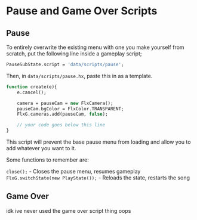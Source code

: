 # Pause and Game Over Scripts

## Pause
To entirely overwrite the existing menu with one you make yourself from scratch, put the following line inside a gameplay script;
```hx
PauseSubState.script = 'data/scripts/pause';
```

Then, in `data/scripts/pause.hx`, paste this in as a template.
```hx
function create(e){
    e.cancel();

    camera = pauseCam = new FlxCamera();
    pauseCam.bgColor = FlxColor.TRANSPARENT;
    FlxG.cameras.add(pauseCam, false);

    // your code goes below this line
}
```
This script will prevent the base pause menu from loading and allow you to add whatever you want to it.

Some functions to remember are:

`close();` - Closes the pause menu, resumes gameplay
`FlxG.switchState(new PlayState());` - Reloads the state, restarts the song

## Game Over
idk ive never used the game over script thing oops